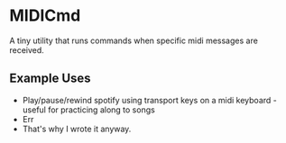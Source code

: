 # MIDICmd

A tiny utility that runs commands when specific midi messages are received. 

## Example Uses
- Play/pause/rewind spotify using transport keys on a midi keyboard - useful for practicing along to songs
- Err
- That's why I wrote it anyway.
